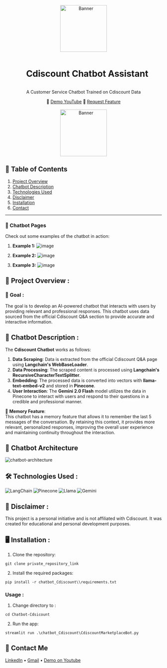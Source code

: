 <div align="center">
  <a >
    <img src="https://github.com/ChahiriAbderrahmane/CDiscount_Assistant_Bot/blob/master/assets/openart-image_4UuZ2nYy_1740848959131_raw.jpg" alt="Banner" width="150"><br>
  </a>

  <div id="user-content-toc">
    <ul>
      <summary><h1 style="display: inline-block;">Cdiscount Chatbot Assistant</h1></summary>
    </ul>
  </div>
  
  <p>A Customer Service Chatbot Trained on Cdiscount Data</p>
    🏓
    <a href="" target="_blank">Demo YouTube</a>
    🔮
    <a href="https://github.com/ChahiriAbderrahmane/CDiscount_Assistant_Bot/issues" target="_blank">Request Feature</a>
</div>
<br>
<div align="center">
      <img src="https://github.com/ChahiriAbderrahmane/CDiscount_Assistant_Bot/blob/master/assets/Logo_Cdiscount.svg" alt="Banner" width="150"><br>
</div>

## 📝 Table of Contents

1. [Project Overview](#project-overview)
2. [Chatbot Description](#chatbot-description)
3. [Technologies Used](#technologies-used)
4. [Disclaimer](#disclaimer)
5. [Installation](#installation)
6. [Contact](#contact)
<hr>

### 💬 Chatbot Pages

Check out some examples of the chatbot in action:

1. **Example 1:**
   ![image](https://github.com/ChahiriAbderrahmane/CDiscount_Assistant_Bot/blob/master/assets/1.png)

2. **Example 2:**
   ![image](https://github.com/ChahiriAbderrahmane/CDiscount_Assistant_Bot/blob/master/assets/2.png)

3. **Example 3:**
   ![image](https://github.com/ChahiriAbderrahmane/CDiscount_Assistant_Bot/blob/master/assets/3.png)

<a name="project-overview"></a>
## 🔬 **Project Overview** :

### 🎯 **Goal** :

The goal is to develop an AI-powered chatbot that interacts with users by providing relevant and professional responses. This chatbot uses data sourced from the official Cdiscount Q&A section to provide accurate and interactive information.

<a name="chatbot-description"></a>
## 💬 **Chatbot Description** :

The **Cdiscount Chatbot** works as follows:

1. **Data Scraping**: Data is extracted from the official Cdiscount Q&A page using **Langchain's WebBaseLoader**.
2. **Data Processing**: The scraped content is processed using **Langchain's RecursiveCharacterTextSplitter**.
3. **Embedding**: The processed data is converted into vectors with **llama-text-embed-v2** and stored in **Pinecone**.
4. **User Interaction**: The **Gemini 2.0 Flash** model utilizes the data in Pinecone to interact with users and respond to their questions in a credible and professional manner.

🔎 **Memory Feature**:  
This chatbot has a memory feature that allows it to remember the last 5 messages of the conversation. By retaining this context, it provides more relevant, personalized responses, improving the overall user experience and maintaining continuity throughout the interaction.

## **📝 Chatbot Architecture**

![chatbot-architecture](https://github.com/ChahiriAbderrahmane/CDiscount_Assistant_Bot/blob/master/assets/Architecture_Cdiscount_bot.jpg)


<a name="technologies-used"></a>
## 🛠️ **Technologies Used** :
  
![LangChain](https://img.shields.io/badge/LangChain-000000?style=for-the-badge&logo=python&logoColor=white)  ![Pinecone](https://img.shields.io/badge/Pinecone-412991?style=for-the-badge&logo=Pinecone&logoColor=white) ![Llama](https://img.shields.io/badge/Llama2-000000?style=for-the-badge&logo=meta&logoColor=white) ![Gemini](https://img.shields.io/badge/Gemini%202.0%20Flash-000000?style=for-the-badge&logo=google&logoColor=white)

<a name="disclaimer"></a>

## **🚨 Disclaimer :**
This project is a personal initiative and is not affiliated with Cdiscount. It was created for educational and personal development purposes.

<a name="contact"></a>

<a name="installation"></a>
## 🖥️ Installation : 
1. Clone the repository:

```git clone private_repository_link```

2. Install the required packages:

```pip install -r chatbot_Cdiscount\\requirements.txt```

### Usage : 

1. Change directory to :

```cd Chatbot-Cdsicount```

2. Run the app:

```streamlit run .\chatbot_Cdiscount\CdiscountMarketplaceBot.py  ```

<a name="contact"></a>
## 📨 Contact Me
[LinkedIn](https://www.linkedin.com/in/abderrahmane-chahiri-151b26237/) •
[Gmail](chahiri.abderrahmane.eng@gmail.com) •
[Demo on Youtube](https://youtu.be/slYyGwTECTQ)
